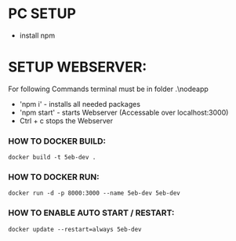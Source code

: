 <h1>PC SETUP</h1>

- install npm

<h1>SETUP WEBSERVER:</h1>

For following Commands terminal must be in folder .\nodeapp
 
- 'npm i' - installs all needed packages
- 'npm start' - starts Webserver (Accessable over localhost:3000)
- Ctrl + c stops the Webserver

<h3>HOW TO DOCKER BUILD:</h3>

    docker build -t 5eb-dev .

<h3>HOW TO DOCKER RUN:</h3>

    docker run -d -p 8000:3000 --name 5eb-dev 5eb-dev

<h3>HOW TO ENABLE AUTO START / RESTART:</h3>

    docker update --restart=always 5eb-dev